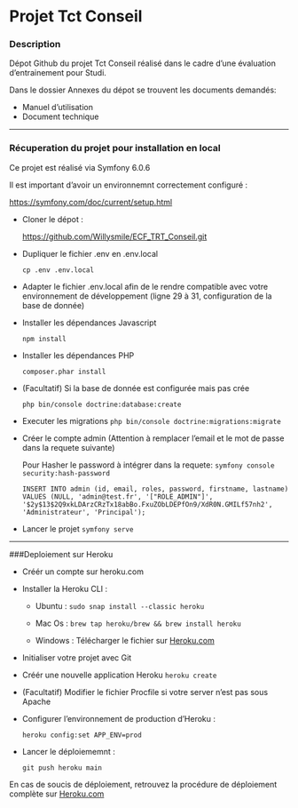 # Projet Tct Conseil

### Description

Dépot Github du projet Tct Conseil réalisé dans le cadre d’une évaluation d’entrainement pour Studi.

Dans le dossier Annexes du dépot se trouvent les documents demandés:

- Manuel d’utilisation
- Document technique

---

### Récuperation du projet pour installation en local

Ce projet est réalisé via Symfony 6.0.6

Il est important d’avoir un environnemnt correctement configuré :

https://symfony.com/doc/current/setup.html

- Cloner le dépot :

  https://github.com/Willysmile/ECF_TRT_Conseil.git


- Dupliquer le fichier .env en .env.local

  `cp .env .env.local`


- Adapter le fichier .env.local afin de le rendre compatible avec votre environnement de développement
  (ligne 29 à 31, configuration de la base de donnée)


- Installer les dépendances Javascript

  `npm install`


- Installer les dépendances PHP

  `composer.phar install`


- (Facultatif) Si la base de donnée est configurée mais pas crée

  `php bin/console doctrine:database:create`


- Executer les migrations
  `php bin/console doctrine:migrations:migrate`


- Créer le compte admin (Attention à remplacer l’email et le mot de passe dans la requete suivante)

    Pour Hasher le password à intégrer dans la requete: 
     `symfony console security:hash-password`

  `INSERT INTO admin (id, email, roles, password, firstname, lastname) VALUES (NULL, 'admin@test.fr', '["ROLE_ADMIN"]', '$2y$13$2Q9xkLDArzCRzTx18abBo.FxuZObLDEPfOn9/XdR0N.GMILf57nh2', 'Administrateur', 'Principal');`
  

- Lancer le projet
    `symfony serve`



---

###Deploiement sur Heroku

- Créér un compte sur heroku.com

- Installer la Heroku CLI :

  - Ubuntu : `sudo snap install --classic heroku`

  - Mac Os : `brew tap heroku/brew && brew install heroku`

  - Windows : Télécharger le fichier sur [Heroku.com](https://devcenter.heroku.com/articles/heroku-cli)


- Initialiser votre projet avec Git


- Créér une nouvelle application Heroku
    `heroku create`


- (Facultatif) Modifier le fichier Procfile si votre server n’est pas sous Apache


- Configurer l’environnement de production d’Heroku :

    `heroku config:set APP_ENV=prod`


- Lancer le déploiememnt :

    `git push heroku main`


En cas de soucis de déploiement, retrouvez la procédure de déploiement complète sur [Heroku.com](https://devcenter.heroku.com/articles/deploying-symfony4)